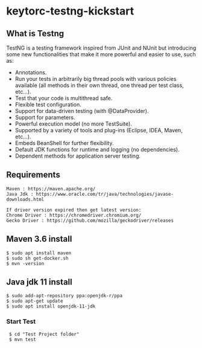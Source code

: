 
# keytorc-testng-kickstart

## What is Testng 
TestNG is a testing framework inspired from JUnit and NUnit but introducing some new functionalities that make it more powerful and easier to use, such as:


* Annotations.
* Run your tests in arbitrarily big thread pools with various policies available (all methods in their own thread, one thread per test class, etc...).
* Test that your code is multithread safe.
* Flexible test configuration.
* Support for data-driven testing (with @DataProvider).
* Support for parameters.
* Powerful execution model (no more TestSuite).
* Supported by a variety of tools and plug-ins (Eclipse, IDEA, Maven, etc...).
* Embeds BeanShell for further flexibility.
* Default JDK functions for runtime and logging (no dependencies).
* Dependent methods for application server testing.

## Requirements
```
Maven : https://maven.apache.org/ 
Java Jdk : https://www.oracle.com/tr/java/technologies/javase-downloads.html

If driver version expired then get latest version:
Chrome Driver : https://chromedriver.chromium.org/
Gecko Driver : https://github.com/mozilla/geckodriver/releases

```

## Maven 3.6 install
```
$ sudo apt install maven
$ sudo sh get-docker.sh
$ mvn -version
```
## Java jdk 11 install

```
$ sudo add-apt-repository ppa:openjdk-r/ppa
$ sudo apt-get update
$ sudo apt install openjdk-11-jdk
```


### Start Test
```
 $ cd "Test Project folder"
 $ mvn test  
```


